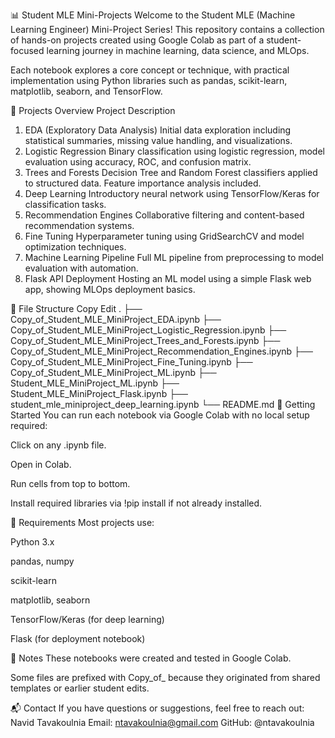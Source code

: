 📊 Student MLE Mini-Projects
Welcome to the Student MLE (Machine Learning Engineer) Mini-Project Series! This repository contains a collection of hands-on projects created using Google Colab as part of a student-focused learning journey in machine learning, data science, and MLOps.

Each notebook explores a core concept or technique, with practical implementation using Python libraries such as pandas, scikit-learn, matplotlib, seaborn, and TensorFlow.

📁 Projects Overview
Project	Description
1. EDA (Exploratory Data Analysis)	Initial data exploration including statistical summaries, missing value handling, and visualizations.
2. Logistic Regression	Binary classification using logistic regression, model evaluation using accuracy, ROC, and confusion matrix.
3. Trees and Forests	Decision Tree and Random Forest classifiers applied to structured data. Feature importance analysis included.
4. Deep Learning	Introductory neural network using TensorFlow/Keras for classification tasks.
5. Recommendation Engines	Collaborative filtering and content-based recommendation systems.
6. Fine Tuning	Hyperparameter tuning using GridSearchCV and model optimization techniques.
7. Machine Learning Pipeline	Full ML pipeline from preprocessing to model evaluation with automation.
8. Flask API Deployment	Hosting an ML model using a simple Flask web app, showing MLOps deployment basics.

📂 File Structure
Copy
Edit
.
├── Copy_of_Student_MLE_MiniProject_EDA.ipynb
├── Copy_of_Student_MLE_MiniProject_Logistic_Regression.ipynb
├── Copy_of_Student_MLE_MiniProject_Trees_and_Forests.ipynb
├── Copy_of_Student_MLE_MiniProject_Recommendation_Engines.ipynb
├── Copy_of_Student_MLE_MiniProject_Fine_Tuning.ipynb
├── Copy_of_Student_MLE_MiniProject_ML.ipynb
├── Student_MLE_MiniProject_ML.ipynb
├── Student_MLE_MiniProject_Flask.ipynb
├── student_mle_miniproject_deep_learning.ipynb
└── README.md
🚀 Getting Started
You can run each notebook via Google Colab with no local setup required:

Click on any .ipynb file.

Open in Colab.

Run cells from top to bottom.

Install required libraries via !pip install if not already installed.

🧰 Requirements
Most projects use:

Python 3.x

pandas, numpy

scikit-learn

matplotlib, seaborn

TensorFlow/Keras (for deep learning)

Flask (for deployment notebook)

📌 Notes
These notebooks were created and tested in Google Colab.

Some files are prefixed with Copy_of_ because they originated from shared templates or earlier student edits.

📬 Contact
If you have questions or suggestions, feel free to reach out:
Navid Tavakoulnia
Email: ntavakoulnia@gmail.com
GitHub: @ntavakoulnia


